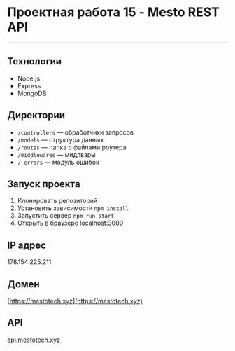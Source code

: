 # Проектная работа 15 - Mesto REST API

---

## Технологии

* Node.js
* Express
* MongoDB

## Директории

* `/controllers` — обработчики запросов  
* `/models` — структура данных 
* `/routes` — папка с файлами роутера  
* `/middlewares` — мидлвары
* `/ errors` — модуль ошибок

## Запуск проекта

1. Клонировать репозиторий
2. Установить зависимости `npm install`
3. Запустить сервер `npm run start`   
4. Открыть в браузере localhost:3000

## IP адрес 

178.154.225.211

## Домен
[https://mestotech.xyz](https://mestotech.xyz)

## API
[api.mestotech.xyz](https://api.mestotech.xyz)

